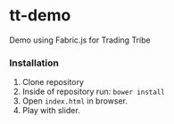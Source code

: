 # tt-demo
Demo using Fabric.js for Trading Tribe

### Installation

1. Clone repository
2. Inside of repository run: `bower install`
3. Open `index.html` in browser.
4. Play with slider.
